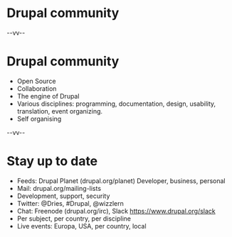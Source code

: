 # Drupal community

--vv--

# Drupal community
- Open Source
- Collaboration
- The engine of Drupal
- Various disciplines: programming, documentation, design, usability, translation, event organizing.
- Self organising

--vv--

# Stay up to date
- Feeds: Drupal Planet (drupal.org/planet) Developer, business, personal
- Mail: drupal.org/mailing-lists
- Development, support, security
- Twitter: @Dries, #Drupal, @wizzlern
- Chat: Freenode (drupal.org/irc), Slack https://www.drupal.org/slack
- Per subject, per country, per discipline
- Live events: Europa, USA, per country, local
